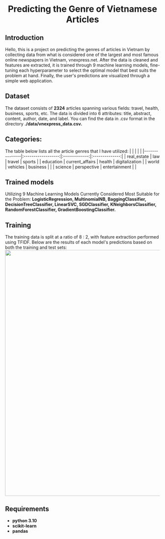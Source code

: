 <p align="center">
 <h1 align="center">Predicting the Genre of Vietnamese Articles</h1>
</p>

## Introduction

Hello, this is a project on predicting the genres of articles in Vietnam by collecting data from what is considered one of the largest and most famous online newspapers in Vietnam, vnexpress.net. After the data is cleaned and features are extracted, it is trained through 9 machine learning models, fine-tuning each hyperparameter to select the optimal model that best suits the problem at hand. Finally, the user's predictions are visualized through a simple web application. 

## Dataset
The dataset consists of **2324** articles spanning various fields: travel, health, business, sports, etc. The data is divided into 6 attributes: title, abstract, content, author, date, and label. You can find the data in .csv format in the directory **./data/vnexpress_data.csv.**

## Categories:
The table below lists all the article genres that I have utilized:
|               |                    |               |                |
|---------------|:------------------:|:-------------:|:--------------:|
|   real_estate |   law              |   travel      |   sports       |
|   education   |   current_affairs  |   health      | digitalization |
|   world       |       vehicles     |  business     |                |
|    science    |   perspective      | entertainment |                |

## Trained models

Utilizing 9 Machine Learning Models Currently Considered Most Suitable for the Problem: **LogisticRegression, MultinomialNB, BaggingClassifier, DecisionTreeClassifier, LinearSVC, SGDClassifier, KNeighborsClassifier, RandomForestClassifier, GradientBoostingClassifier.**

## Training

The training data is split at a ratio of 8 : 2, with feature extraction performed using TFIDF. Below are the results of each model's predictions based on both the training and test sets:
<img src="demo/loss_accuracy_curves.png" width="800"> 

## Requirements

* **python 3.10**
* **scikit-learn**
* **pandas** 
